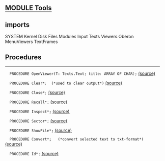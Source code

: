 
## [MODULE Tools](https://github.com/io-core/System/blob/main/Tools.Mod)

  ## imports
 SYSTEM Kernel Disk Files Modules Input Texts Viewers Oberon MenuViewers TextFrames
## Procedures
---

`  PROCEDURE OpenViewer(T: Texts.Text; title: ARRAY OF CHAR);` [(source)](https://github.com/io-core/System/blob/main/Tools.Mod#L13)


`  PROCEDURE Clear*;  (*used to clear output*)` [(source)](https://github.com/io-core/System/blob/main/Tools.Mod#L24)


`  PROCEDURE Close*;` [(source)](https://github.com/io-core/System/blob/main/Tools.Mod#L29)


`  PROCEDURE Recall*;` [(source)](https://github.com/io-core/System/blob/main/Tools.Mod#L36)


`  PROCEDURE Inspect*;` [(source)](https://github.com/io-core/System/blob/main/Tools.Mod#L40)


`  PROCEDURE Sector*;` [(source)](https://github.com/io-core/System/blob/main/Tools.Mod#L55)


`  PROCEDURE ShowFile*;` [(source)](https://github.com/io-core/System/blob/main/Tools.Mod#L72)


`  PROCEDURE Convert*;   (*convert selected text to txt-format*)` [(source)](https://github.com/io-core/System/blob/main/Tools.Mod#L92)


`  PROCEDURE Id*;` [(source)](https://github.com/io-core/System/blob/main/Tools.Mod#L116)

